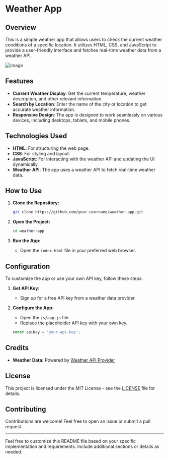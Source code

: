 # Weather App

## Overview

This is a simple weather app that allows users to check the current weather conditions of a specific location. It utilizes HTML, CSS, and JavaScript to provide a user-friendly interface and fetches real-time weather data from a weather API.


![image](https://github.com/atharvmaske/weathar-app/assets/132181444/cea75772-9871-49e4-8668-bf861410d0df)


## Features

- **Current Weather Display**: Get the current temperature, weather description, and other relevant information.
- **Search by Location**: Enter the name of the city or location to get accurate weather information.
- **Responsive Design**: The app is designed to work seamlessly on various devices, including desktops, tablets, and mobile phones.

## Technologies Used

- **HTML**: For structuring the web page.
- **CSS**: For styling and layout.
- **JavaScript**: For interacting with the weather API and updating the UI dynamically.
- **Weather API**: The app uses a weather API to fetch real-time weather data.

## How to Use

1. **Clone the Repository:**
   ```bash
   git clone https://github.com/your-username/weather-app.git
   ```

2. **Open the Project:**
   ```bash
   cd weather-app
   ```

3. **Run the App:**
   - Open the `index.html` file in your preferred web browser.

## Configuration

To customize the app or use your own API key, follow these steps:

1. **Get API Key:**
   - Sign up for a free API key from a weather data provider.

2. **Configure the App:**
   - Open the `js/app.js` file.
   - Replace the placeholder API key with your own key.
   ```javascript
   const apiKey = 'your-api-key';
   ```

## Credits

- **Weather Data:** Powered by [Weather API Provider](https://www.weather-provider.com)

## License

This project is licensed under the MIT License - see the [LICENSE](LICENSE) file for details.

## Contributing

Contributions are welcome! Feel free to open an issue or submit a pull request.

---

Feel free to customize this README file based on your specific implementation and requirements. Include additional sections or details as needed.
